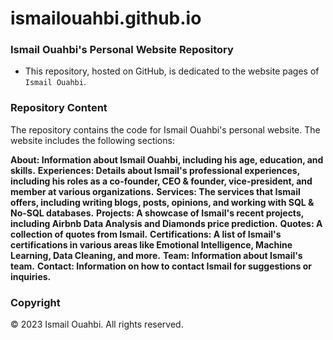# ismailouahbi.github.io

### Ismail Ouahbi's Personal Website Repository
- This repository, hosted on GitHub, is dedicated to the website pages of `Ismail Ouahbi`.

### Repository Content
The repository contains the code for Ismail Ouahbi's personal website. The website includes the following sections:

**About: Information about Ismail Ouahbi, including his age, education, and skills.**
**Experiences: Details about Ismail's professional experiences, including his roles as a co-founder, CEO & founder, vice-president, and member at various organizations.**
**Services: The services that Ismail offers, including writing blogs, posts, opinions, and working with SQL & No-SQL databases.**
**Projects: A showcase of Ismail's recent projects, including Airbnb Data Analysis and Diamonds price prediction.**
**Quotes: A collection of quotes from Ismail.**
**Certifications: A list of Ismail's certifications in various areas like Emotional Intelligence, Machine Learning, Data Cleaning, and more.**
**Team: Information about Ismail's team.**
**Contact: Information on how to contact Ismail for suggestions or inquiries.**


### Copyright
© 2023 Ismail Ouahbi. All rights reserved.

